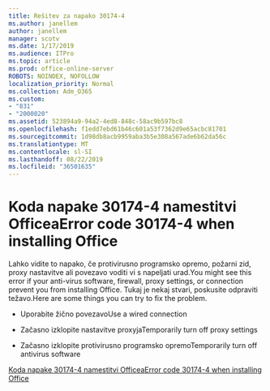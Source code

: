 ```yaml
---
title: Rešitev za napako 30174-4
ms.author: janellem
author: janellem
manager: scotv
ms.date: 1/17/2019
ms.audience: ITPro
ms.topic: article
ms.prod: office-online-server
ROBOTS: NOINDEX, NOFOLLOW
localization_priority: Normal
ms.collection: Adm_O365
ms.custom:
- "831"
- "2000020"
ms.assetid: 523894a9-94a2-4ed8-848c-58ac9b597bc8
ms.openlocfilehash: f1edd7ebd61b46c601a53f7362d9e65acbc81701
ms.sourcegitcommit: 1d98db8acb9959aba3b5e308a567ade6b62da56c
ms.translationtype: MT
ms.contentlocale: sl-SI
ms.lasthandoff: 08/22/2019
ms.locfileid: "36501635"
---
```

# <a name="error-code-30174-4-when-installing-office"></a><span data-ttu-id="d9fde-102">Koda napake 30174-4 namestitvi Officea</span><span class="sxs-lookup"><span data-stu-id="d9fde-102">Error code 30174-4 when installing Office</span></span>

<span data-ttu-id="d9fde-103">Lahko vidite to napako, če protivirusno programsko opremo, požarni zid, proxy nastavitve ali povezavo voditi vi s napeljati urad.</span><span class="sxs-lookup"><span data-stu-id="d9fde-103">You might see this error if your anti-virus software, firewall, proxy settings, or connection prevent you from installing Office.</span></span> <span data-ttu-id="d9fde-104">Tukaj je nekaj stvari, poskusite odpraviti težavo.</span><span class="sxs-lookup"><span data-stu-id="d9fde-104">Here are some things you can try to fix the problem.</span></span>
  
- <span data-ttu-id="d9fde-105">Uporabite žično povezavo</span><span class="sxs-lookup"><span data-stu-id="d9fde-105">Use a wired connection</span></span>

- <span data-ttu-id="d9fde-106">Začasno izklopite nastavitve proxyja</span><span class="sxs-lookup"><span data-stu-id="d9fde-106">Temporarily turn off proxy settings</span></span>

- <span data-ttu-id="d9fde-107">Začasno izklopite protivirusno programsko opremo</span><span class="sxs-lookup"><span data-stu-id="d9fde-107">Temporarily turn off antivirus software</span></span>

[<span data-ttu-id="d9fde-108">Koda napake 30174-4 namestitvi Officea</span><span class="sxs-lookup"><span data-stu-id="d9fde-108">Error code 30174-4 when installing Office</span></span>](https://support.office.com/article/5d5551db-266f-47b3-93fc-d51c2e8f4c0b?wt.mc_id=Alchemy_ClientDIA)
  